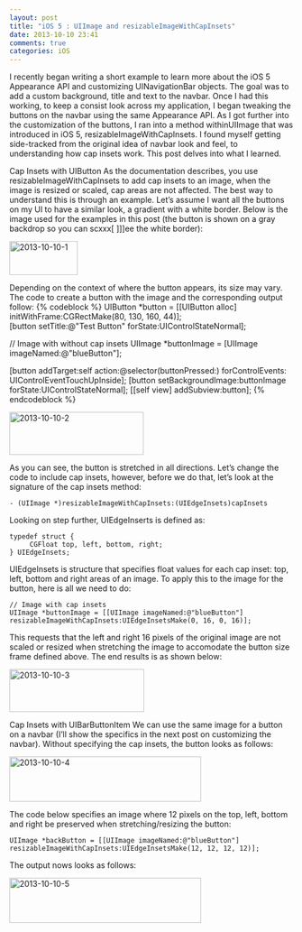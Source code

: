 ```yaml
---
layout: post
title: "iOS 5 : UIImage and resizableImageWithCapInsets"
date: 2013-10-10 23:41
comments: true
categories: iOS
---
```



I recently began writing a short example to learn more about the iOS 5 Appearance API and customizing UINavigationBar objects. The goal was to add a custom background, title and text to the navbar. Once I had this working, to keep a consist look across my application, I began tweaking the buttons on the navbar using the same Appearance API.
As I got further into the customization of the buttons, I ran into a method withinUIImage that was introduced in iOS 5, resizableImageWithCapInsets. I found myself getting side-tracked from the original idea of navbar look and feel, to understanding how cap insets work. This post delves into what I learned.

<!-- more -->

Cap Insets with UIButton
As the documentation describes, you use resizableImageWithCapInsets to add cap insets to an image, when the image is resized or scaled, cap areas are not affected. The best way to understand this is through an example.
Let’s assume I want all the buttons on my UI to have a similar look, a gradient with a white border. Below is the image used for the examples in this post (the button is shown on a gray backdrop so you can scxxx[
]]]ee the white border):

<a href="http://www.flickr.com/photos/105999540@N03/10374761354/" title="2013-10-10-1 by EricShj, on Flickr"><img src="http://farm4.staticflickr.com/3766/10374761354_bdb27d747b_o.gif" width="121" height="60" alt="2013-10-10-1"></a>

Depending on the context of where the button appears, its size may vary. The code to create a button with the image and the corresponding output follow:
{% codeblock %}
UIButton *button = [[UIButton alloc] initWithFrame:CGRectMake(80, 130, 160, 44)];  
[button setTitle:@"Test Button" forState:UIControlStateNormal]; 

// Image with without cap insets
UIImage *buttonImage = [UIImage imageNamed:@"blueButton"];   

[button addTarget:self action:@selector(buttonPressed:) forControlEvents: UIControlEventTouchUpInside];
[button setBackgroundImage:buttonImage forState:UIControlStateNormal];
[[self view] addSubview:button];
{% endcodeblock %}

<a href="http://www.flickr.com/photos/105999540@N03/10374761294/" title="2013-10-10-2 by EricShj, on Flickr"><img src="http://farm8.staticflickr.com/7447/10374761294_389a1d7a17_o.gif" width="238" height="76" alt="2013-10-10-2"></a>

As you can see, the button is stretched in all directions. Let’s change the code to include cap insets, however, before we do that, let’s look at the signature of the cap insets method:

```
- (UIImage *)resizableImageWithCapInsets:(UIEdgeInsets)capInsets
```

Looking on step further, UIEdgeInserts is defined as:
```
typedef struct {  
	 CGFloat top, left, bottom, right;
} UIEdgeInsets;
```

UIEdgeInsets is structure that specifies float values for each cap inset: top, left, bottom and right areas of an image. To apply this to the image for the button, here is all we need to do:
```
// Image with cap insets
UIImage *buttonImage = [[UIImage imageNamed:@"blueButton"]     resizableImageWithCapInsets:UIEdgeInsetsMake(0, 16, 0, 16)];
```

This requests that the left and right 16 pixels of the original image are not scaled or resized when stretching the image to accomodate the button size frame defined above. The end results is as shown below:

<a href="http://www.flickr.com/photos/105999540@N03/10374785416/" title="2013-10-10-3 by EricShj, on Flickr"><img src="http://farm4.staticflickr.com/3834/10374785416_12ea31ec14_o.gif" width="239" height="76" alt="2013-10-10-3"></a>

Cap Insets with UIBarButtonItem
We can use the same image for a button on a navbar (I’ll show the specifics in the next post on customizing the navbar). Without specifying the cap insets, the button looks as follows:

<a href="http://www.flickr.com/photos/105999540@N03/10374968953/" title="2013-10-10-4 by EricShj, on Flickr"><img src="http://farm8.staticflickr.com/7358/10374968953_23c450bb11_o.gif" width="340" height="80" alt="2013-10-10-4"></a>

The code below specifies an image where 12 pixels on the top, left, bottom and right be preserved when stretching/resizing the button:
```
UIImage *backButton = [[UIImage imageNamed:@"blueButton"]     resizableImageWithCapInsets:UIEdgeInsetsMake(12, 12, 12, 12)];
```
The output nows looks as follows:

<a href="http://www.flickr.com/photos/105999540@N03/10374785266/" title="2013-10-10-5 by EricShj, on Flickr"><img src="http://farm4.staticflickr.com/3816/10374785266_7b83f64381_o.gif" width="340" height="80" alt="2013-10-10-5"></a>
